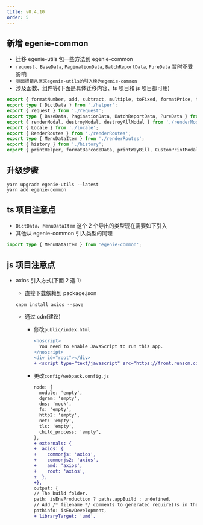 ```yaml
---
title: v0.4.10
order: 5
---
```


## 新增 egenie-common

- 迁移 egenie-utils 包一些方法到 egenie-common
- `request`、`BaseData`, `PaginationData`, `BatchReportData`, `PureData` 暂时不受影响
- `页面报错从原来egenie-utils的引入换为egenie-common`
- 涉及函数、组件等(下面是具体迁移内容、ts 项目和 js 项目都可用)

```ts
export { formatNumber, add, subtract, multiple, toFixed, formatPrice, thousandthSeparator, objToDict } from './helper';
export type { DictData } from './helper';
export { request } from './request';
export type { BaseData, PaginationData, BatchReportData, PureData } from './request';
export { renderModal, destroyModal, destroyAllModal } from './renderModal';
export { Locale } from './locale';
export { RenderRoutes } from './renderRoutes';
export type { MenuDataItem } from './renderRoutes';
export { history } from './history';
export { printHelper, formatBarcodeData, printWayBill, CustomPrintModal, getCustomPrintParam, getSensitiveData } from './print';
```

## 升级步骤

```
yarn upgrade egenie-utils --latest
yarn add egenie-common
```

## ts 项目注意点

- `DictData`、`MenuDataItem` 这个 2 个导出的类型现在需要如下引入
- 其他从 egenie-common 引入类型的同理

```ts
import type { MenuDataItem } from 'egenie-common';
```

## js 项目注意点

- axios 引入方式(下面 2 选 1)

  - 直接下载依赖到 package.json

  ```
  cnpm install axios --save
  ```

  - 通过 cdn(建议)

    - 修改`public/index.html`

      ```diff
      <noscript>
        You need to enable JavaScript to run this app.
      </noscript>
      <div id="root"></div>
      + <script type="text/javascript" src="https://front.runscm.com/customer-source/common/axios.min.js?v=0.21.0"></script>
      ```

    - 更改`config/webpack.config.js`
      ```diff
      node: {
        module: 'empty',
        dgram: 'empty',
        dns: 'mock',
        fs: 'empty',
        http2: 'empty',
        net: 'empty',
        tls: 'empty',
        child_process: 'empty',
      },
      + externals: {
      +  axios: {
      +    commonjs: 'axios',
      +    commonjs2: 'axios',
      +    amd: 'axios',
      +    root: 'axios',
      +  },
      +},
      output: {
      // The build folder.
      path: isEnvProduction ? paths.appBuild : undefined,
      // Add /* filename */ comments to generated require()s in the output.
      pathinfo: isEnvDevelopment,
      + libraryTarget: 'umd'，
      ```
